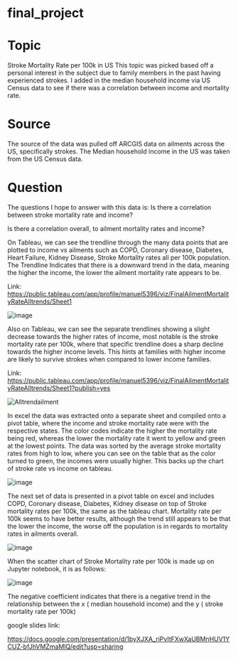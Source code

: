 # final_project 
# Topic
Stroke Mortality Rate per 100k in US
This topic was picked based off a personal interest in the subject due to family members in the past having experienced strokes. I added in the median household income via US Census data to see if there was a correlation between income and mortality rate. 

# Source
The source of the data was pulled off ARCGIS data on ailments across the US, specifically strokes. The Median household income in the US was taken from the US Census data.

# Question
The questions I hope to answer with this data is:
Is there a correlation between stroke mortality rate and income?

Is there a correlation overall, to ailment mortality rates and income?

On Tableau, we can see the trendline through the many data points that are plotted to income vs ailments such as COPD, Coronary disease, Diabetes, Heart Failure, Kidney Disease, Stroke Mortality rates all per 100k population. The Trendline Indicates that there is a downward trend in the data, meaning the higher the income, the lower the ailment mortality rate appears to be.

Link: https://public.tableau.com/app/profile/manuel5396/viz/FinalAilmentMortalityRateAlltrends/Sheet1


![image](https://user-images.githubusercontent.com/106784501/204065890-202bb345-4e6e-48a6-b74f-142c6c33d208.png)

Also on Tableau, we can see the separate trendlines showing a slight decrease towards the higher rates of income, most notable is the stroke mortality rate per 100k, where that specific trendline does a sharp decline towards the higher income levels. This hints at families with higher income are likely to survive strokes when compared to lower income families. 

Link: https://public.tableau.com/app/profile/manuel5396/viz/FinalAilmentMortalityRateAlltrends/Sheet1?publish=yes

![Alltrendailment](https://user-images.githubusercontent.com/106784501/204065909-bc756ee0-7a18-4fbb-a24e-2fb9c2ec400a.jpg)

In excel the data was extracted onto a separate sheet and compiled onto a pivot table, where the income and stroke mortality rate were with the respective states. The color codes indicate the higher the mortality rate being red, whereas the lower the mortality rate it went to yellow and green at the lowest points. The data was sorted by the average stroke mortality rates from high to low, where you can see on the table that as the color turned to green, the incomes were usually higher. This backs up the chart of stroke rate vs income on tableau. 

![image](https://user-images.githubusercontent.com/106784501/204069846-6ae0d23c-f3bb-4397-99a0-fb0b58acc6b3.png)

The next set of data is presented in a pivot table on excel and includes COPD, Coronary disease, Diabetes, Kidney disease on top of Stroke mortality rates per 100k, the same as the tableau chart. 
Mortality rate per 100k seems to have better results, although the trend still appears to be that the lower the income, the worse off the population is in regards to mortality rates in ailments overall. 

![image](https://user-images.githubusercontent.com/106784501/204071039-af0d6d35-7f09-4a2c-92af-6ea9a18594f5.png)

When the scatter chart of Stroke Mortality rate per 100k is made up on Jupyter notebook, it is as follows:

![image](https://user-images.githubusercontent.com/106784501/204430025-393af3ef-1237-4bb5-937b-60b498b8ac52.png)

The negative coefficient indicates that there is a negative trend in the relationship between the x ( median household income) and the y ( stroke mortality rate per 100k)



google slides link:

https://docs.google.com/presentation/d/1byXJXA_riPvItFXwXaUBMnHUV1YCUZ-bfJhVMZmaMlQ/edit?usp=sharing
